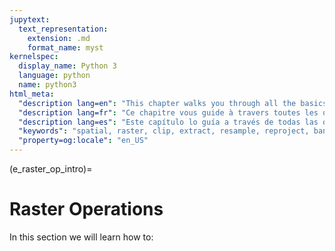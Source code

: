 ```yaml
---
jupytext:
  text_representation:
    extension: .md
    format_name: myst
kernelspec:
  display_name: Python 3
  language: python
  name: python3
html_meta:
  "description lang=en": "This chapter walks you through all the basics operations you will need to do spatial modeling with raster data. This includes everything from reprojection to cropping and extracting pixel values to points or polygons"
  "description lang=fr": "Ce chapitre vous guide à travers toutes les opérations de base dont vous aurez besoin pour effectuer une modélisation géospatiale avec des données raster. Cela comprend tout, de la reprojection au recadrage et à l'extraction des valeurs de pixels en passant par les points ou les polygones"
  "description lang=es": "Este capítulo lo guía a través de todas las operaciones básicas que necesitará para realizar un modelado geoespacial con datos ráster. Esto incluye todo, desde la reproyección hasta el recorte y la extracción de valores de píxeles hasta puntos o polígonos."
  "keywords": "spatial, raster, clip, extract, resample, reproject, band math, reading, writing"
  "property=og:locale": "en_US"
---
```


(e_raster_op_intro)=

# Raster Operations
 
In this section we will learn how to:

```{tableofcontents}
```